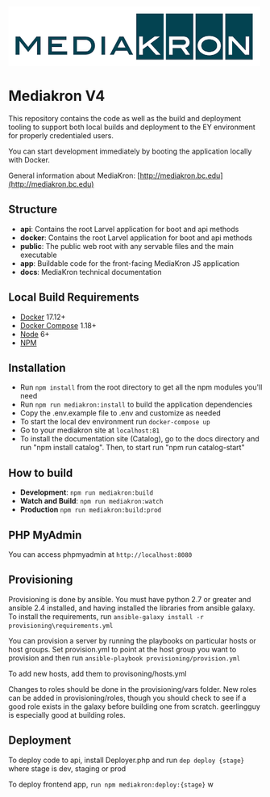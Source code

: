 ![MediaKron Banner](mkbanner.png)
# Mediakron V4

This repository contains the code as well as the build and deployment tooling to support both local builds and deployment to the EY environment for properly credentialed users.

You can start development immediately by booting the application locally with Docker.

General information about MediaKron: [http://mediakron.bc.edu](http://mediakron.bc.edu)

## Structure
* **api**: Contains the root Larvel application for boot and api methods
* **docker**: Contains the root Larvel application for boot and api methods
* **public**: The public web root with any servable files and the main executable
* **app**: Buildable code for the front-facing MediaKron JS application
* **docs**: MediaKron technical documentation

## Local Build Requirements
* [Docker](https://docs.docker.com/install/) 17.12+ 
* [Docker Compose](https://docs.docker.com/compose/) 1.18+
* [Node](https://nodejs.org) 6+
* [NPM](https://www.npmjs.com/)

## Installation
* Run `npm install` from the root directory to get all the npm modules you'll need
* Run `npm run mediakron:install` to build the application dependencies
* Copy the .env.example file to .env and customize as needed
* To start the local dev environment run `docker-compose up`
* Go to your mediakron site at `localhost:81`
* To install the documentation site (Catalog), go to the docs directory and run "npm install catalog". Then, to start run "npm run catalog-start"

## How to build
* **Development**: `npm run mediakron:build`
* **Watch and Build**: `npm run mediakron:watch`
* **Production** `npm run mediakron:build:prod`

## PHP MyAdmin 
You can access phpmyadmin at `http://localhost:8080`


## Provisioning
Provisioning is done by ansible.  You must have python 2.7 or greater and ansible 2.4 installed, and having installed the libraries from ansible galaxy.  To install the requirements, run `ansible-galaxy install -r provisioning\requirements.yml`

You can provision a server by running the playbooks on particular hosts or host groups.  Set provision.yml to point at the host group you want to provision and then run `ansible-playbook provisioning/provision.yml`

To add new hosts, add them to provisoning/hosts.yml

Changes to roles should be done in the provisioning/vars folder.  New roles can be added in provisioning/roles, though you should check to see if a good role exists in the galaxy before building one from scratch.  geerlingguy is especially good at building roles.

## Deployment
To deploy code to api, install Deployer.php and run `dep deploy {stage}` 
where stage is dev, staging or prod

To deploy frontend app, `run npm mediakron:deploy:{stage}` w